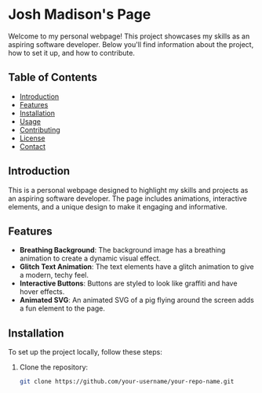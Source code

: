 # Josh Madison's Page

Welcome to my personal webpage! This project showcases my skills as an aspiring software developer. Below you'll find information about the project, how to set it up, and how to contribute.

## Table of Contents
- [Introduction](#introduction)
- [Features](#features)
- [Installation](#installation)
- [Usage](#usage)
- [Contributing](#contributing)
- [License](#license)
- [Contact](#contact)

## Introduction
This is a personal webpage designed to highlight my skills and projects as an aspiring software developer. The page includes animations, interactive elements, and a unique design to make it engaging and informative.

## Features
- **Breathing Background**: The background image has a breathing animation to create a dynamic visual effect.
- **Glitch Text Animation**: The text elements have a glitch animation to give a modern, techy feel.
- **Interactive Buttons**: Buttons are styled to look like graffiti and have hover effects.
- **Animated SVG**: An animated SVG of a pig flying around the screen adds a fun element to the page.

## Installation
To set up the project locally, follow these steps:
1. Clone the repository:
   ```sh
   git clone https://github.com/your-username/your-repo-name.git
